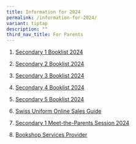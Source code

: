 ```yaml
---
title: Information for 2024
permalink: /information-for-2024/
variant: tiptap
description: ""
third_nav_title: For Parents
---
```

<ol data-tight="true" class="tight">
<li>
<p><a href="/files/Secondary 1 Registration/swiss cottage secondary school booklist 2024 final sec 1_241023(1).pdf" rel="noopener noreferrer nofollow" target="_blank">Secondary 1 Booklist 2024</a>
</p>
</li>
<li>
<p><a href="/files/Secondary 1 Registration/swiss cottage secondary school booklist 2024 final sec 2.pdf" rel="noopener noreferrer nofollow" target="_blank">Secondary 2 Booklist 2024</a>
</p>
</li>
<li>
<p><a href="/files/Secondary 1 Registration/swiss cottage secondary school booklist 2024 final sec 3.pdf" rel="noopener noreferrer nofollow" target="_blank">Secondary 3 Booklist 2024</a>
</p>
</li>
<li>
<p><a href="/files/Secondary 1 Registration/swiss cottage secondary school booklist 2024 final sec 4(1).pdf" rel="noopener noreferrer nofollow" target="_blank">Secondary 4 Booklist 2024</a>
</p>
</li>
<li>
<p><a href="/files/Secondary 1 Registration/swiss cottage secondary school booklist 2024 final sec 5.pdf" rel="noopener noreferrer nofollow" target="_blank">Secondary 5 Booklist 2024</a>
</p>
</li>
<li>
<p><a href="/files/For parents/Swiss_Uniform_23__2_.pdf" rel="noopener noreferrer nofollow" target="_blank">Swiss Uniform Online Sales Guide</a>
</p>
</li>
<li>
<p><a href="https://www.swisscottagesec.moe.edu.sg/files/2024_S1_MTP_050124_vWebsite.pdf" rel="noopener noreferrer nofollow" target="_blank">Secondary 1 Meet-the-Parents Session 2024</a>
</p>
</li>
<li>
<p><a href="/files/For parents/new bookshop services provider wef 1 apr 2023.pdf" rel="noopener noreferrer nofollow" target="_blank">Bookshop Services Provider</a>
</p>
</li>
</ol>
<p></p>